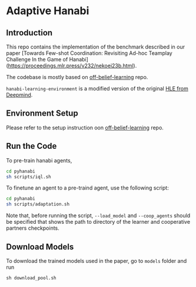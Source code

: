 # Adaptive Hanabi

## Introduction

This repo contains the implementation of the benchmark described
in our paper [Towards Few-shot Coordination: Revisiting Ad-hoc Teamplay Challenge In the Game of Hanabi]    (https://proceedings.mlr.press/v232/nekoei23b.html).

The codebase is mostly based on [off-belief-learning](https://github.com/facebookresearch/off-belief-learning) repo. 

`hanabi-learning-environment` is a modified version of the original
[HLE from Deepmind](https://github.com/deepmind/hanabi-learning-environment).


## Environment Setup

Please refer to the setup instruction oon [off-belief-learning](https://github.com/facebookresearch/off-belief-learning) repo. 

## Run the Code

To pre-train hanabi agents, 
```bash
cd pyhanabi
sh scripts/iql.sh
```

To finetune an agent to a pre-traind agent, use the following script:

```bash
cd pyhanabi
sh scripts/adaptation.sh
```

Note that, before running the script, `--load_model` and `--coop_agents` should be specified that shows the path to directory of the learner and cooperative partners checkpoints. 


## Download Models

To download the trained models used in the paper, go to `models` folder and run

```shell
sh download_pool.sh
```